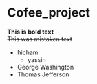 # Cofee_project
**This is bold text**	
~~This was mistaken text~~	
* hicham
  * yassin 
* George Washington
* Thomas Jefferson
